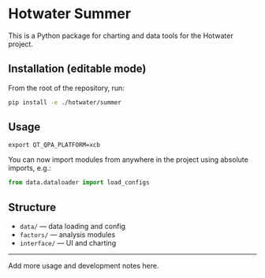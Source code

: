 # Hotwater Summer

This is a Python package for charting and data tools for the Hotwater project.

## Installation (editable mode)

From the root of the repository, run:

```bash
pip install -e ./hotwater/summer
```

## Usage

`export QT_QPA_PLATFORM=xcb`

You can now import modules from anywhere in the project using absolute imports, e.g.:

```python
from data.dataloader import load_configs
```

## Structure

- `data/` — data loading and config
- `factors/` — analysis modules
- `interface/` — UI and charting

---

Add more usage and development notes here.
